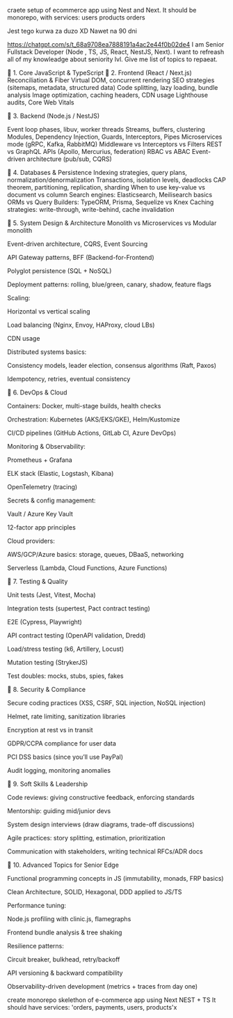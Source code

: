 <!--  -->
<!--  -->
<!--  -->
<!--  -->
<!--  -->
<!--  -->
<!--  -->
<!--  -->

craete setup of ecommerce app using Nest and Next. It should be monorepo, with services:
users products orders

<!--  -->

Jest tego kurwa za duzo XD
Nawet na 90 dni

https://chatgpt.com/s/t_68a9708ea7888191a4ac2e44f0b02de4
I am Senior Fullstack Developer (Node , TS, JS, React, NestJS, Next). I want to refreash all of my knowleadge about seniority lvl. Give me list of topics to repaeat.

🔹 1. Core JavaScript & TypeScript
🔹 2. Frontend (React / Next.js)
Reconciliation & Fiber
Virtual DOM, concurrent rendering
SEO strategies (sitemaps, metadata, structured data)
Code splitting, lazy loading, bundle analysis
Image optimization, caching headers, CDN usage
Lighthouse audits, Core Web Vitals

🔹 3. Backend (Node.js / NestJS)

Event loop phases, libuv, worker threads
Streams, buffers, clustering
Modules, Dependency Injection, Guards, Interceptors, Pipes
Microservices mode (gRPC, Kafka, RabbitMQ)
Middleware vs Interceptors vs Filters
REST vs GraphQL APIs (Apollo, Mercurius, federation)
RBAC vs ABAC
Event-driven architecture (pub/sub, CQRS)

🔹 4. Databases & Persistence
Indexing strategies, query plans, normalization/denormalization
Transactions, isolation levels, deadlocks
CAP theorem, partitioning, replication, sharding
When to use key-value vs document vs column
Search engines: Elasticsearch, Meilisearch basics
ORMs vs Query Builders: TypeORM, Prisma, Sequelize vs Knex
Caching strategies: write-through, write-behind, cache invalidation

🔹 5. System Design & Architecture
Monolith vs Microservices vs Modular monolith

Event-driven architecture, CQRS, Event Sourcing

API Gateway patterns, BFF (Backend-for-Frontend)

Polyglot persistence (SQL + NoSQL)

Deployment patterns: rolling, blue/green, canary, shadow, feature flags

Scaling:

Horizontal vs vertical scaling

Load balancing (Nginx, Envoy, HAProxy, cloud LBs)

CDN usage

Distributed systems basics:

Consistency models, leader election, consensus algorithms (Raft, Paxos)

Idempotency, retries, eventual consistency

🔹 6. DevOps & Cloud

Containers: Docker, multi-stage builds, health checks

Orchestration: Kubernetes (AKS/EKS/GKE), Helm/Kustomize

CI/CD pipelines (GitHub Actions, GitLab CI, Azure DevOps)

Monitoring & Observability:

Prometheus + Grafana

ELK stack (Elastic, Logstash, Kibana)

OpenTelemetry (tracing)

Secrets & config management:

Vault / Azure Key Vault

12-factor app principles

Cloud providers:

AWS/GCP/Azure basics: storage, queues, DBaaS, networking

Serverless (Lambda, Cloud Functions, Azure Functions)

🔹 7. Testing & Quality

Unit tests (Jest, Vitest, Mocha)

Integration tests (supertest, Pact contract testing)

E2E (Cypress, Playwright)

API contract testing (OpenAPI validation, Dredd)

Load/stress testing (k6, Artillery, Locust)

Mutation testing (StrykerJS)

Test doubles: mocks, stubs, spies, fakes

🔹 8. Security & Compliance

Secure coding practices (XSS, CSRF, SQL injection, NoSQL injection)

Helmet, rate limiting, sanitization libraries

Encryption at rest vs in transit

GDPR/CCPA compliance for user data

PCI DSS basics (since you’ll use PayPal)

Audit logging, monitoring anomalies

🔹 9. Soft Skills & Leadership

Code reviews: giving constructive feedback, enforcing standards

Mentorship: guiding mid/junior devs

System design interviews (draw diagrams, trade-off discussions)

Agile practices: story splitting, estimation, prioritization

Communication with stakeholders, writing technical RFCs/ADR docs

🔹 10. Advanced Topics for Senior Edge

Functional programming concepts in JS (immutability, monads, FRP basics)

Clean Architecture, SOLID, Hexagonal, DDD applied to JS/TS

Performance tuning:

Node.js profiling with clinic.js, flamegraphs

Frontend bundle analysis & tree shaking

Resilience patterns:

Circuit breaker, bulkhead, retry/backoff

API versioning & backward compatibility

Observability-driven development (metrics + traces from day one)

<!--  -->

create monorepo skelethon of e-commerce app using Next NEST + TS
It should have services: 'orders, payments, users, products'x
